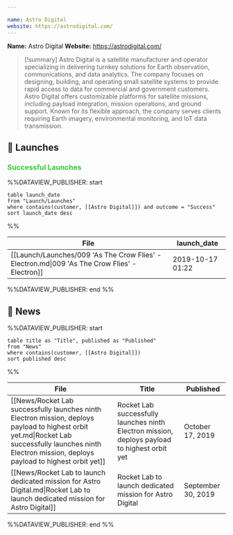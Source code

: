 ```yaml
---

name: Astro Digital
website: https://astrodigital.com/
---
```


**Name:** Astro Digital
**Website:** https://astrodigital.com/

>[!summary]
Astro Digital is a satellite manufacturer and operator specializing in delivering turnkey solutions for Earth observation, communications, and data analytics. The company focuses on designing, building, and operating small satellite systems to provide rapid access to data for commercial and government customers. Astro Digital offers customizable platforms for satellite missions, including payload integration, mission operations, and ground support. Known for its flexible approach, the company serves clients requiring Earth imagery, environmental monitoring, and IoT data transmission.

## 🚀 Launches

### <span style="color:limegreen">Successful Launches</span>

%%DATAVIEW_PUBLISHER: start
```
table launch_date
from "Launch/Launches"
where contains(customer, [[Astro Digital]]) and outcome = "Success"
sort launch_date desc
```
%%

| File                                                                                          | launch_date      |
| --------------------------------------------------------------------------------------------- | ---------------- |
| [[Launch/Launches/009 'As The Crow Flies' - Electron.md\|009 'As The Crow Flies' - Electron]] | 2019-10-17 01:22 |

%%DATAVIEW_PUBLISHER: end %%

## 📰 News
%%DATAVIEW_PUBLISHER: start
```
table title as "Title", published as "Published"
from "News"
where contains(customer, [[Astro Digital]])
sort published desc
```
%%

| File                                                                                                                                                                                                     | Title                                                                                         | Published          |
| -------------------------------------------------------------------------------------------------------------------------------------------------------------------------------------------------------- | --------------------------------------------------------------------------------------------- | ------------------ |
| [[News/Rocket Lab successfully launches ninth Electron mission, deploys payload to highest orbit yet.md\|Rocket Lab successfully launches ninth Electron mission, deploys payload to highest orbit yet]] | Rocket Lab successfully launches ninth Electron mission, deploys payload to highest orbit yet | October 17, 2019   |
| [[News/Rocket Lab to launch dedicated mission for Astro Digital.md\|Rocket Lab to launch dedicated mission for Astro Digital]]                                                                           | Rocket Lab to launch dedicated mission for Astro Digital                                      | September 30, 2019 |

%%DATAVIEW_PUBLISHER: end %%